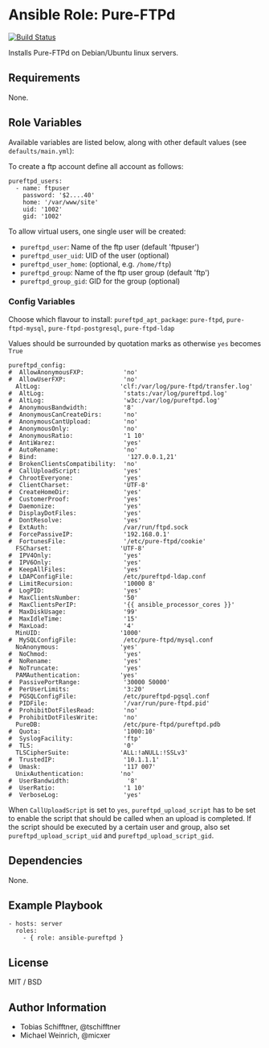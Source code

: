 # Ansible Role: Pure-FTPd

[![Build Status](https://travis-ci.org/picturemaxx/ansible-pureftpd.svg?branch=master)](https://travis-ci.org/picturemaxx/ansible-pureftpd)

Installs Pure-FTPd on Debian/Ubuntu linux servers.

## Requirements

None.

## Role Variables

Available variables are listed below, along with other default values (see `defaults/main.yml`):

To create a ftp account define all account as follows:

```
pureftpd_users:
  - name: ftpuser
    password: '$2....40'
    home: '/var/www/site'
    uid: '1002'
    gid: '1002'

```

To allow virtual users, one single user will be created:

* `pureftpd_user`: Name of the ftp user (default 'ftpuser')
* `pureftpd_user_uid`: UID of the user (optional)
* `pureftpd_user_home`: (optional, e.g. `/home/ftp`)
* `pureftpd_group`: Name of the ftp user group (default 'ftp')
* `pureftpd_group_gid`: GID for the group (optional)


### Config Variables

Choose which flavour to install:
`pureftpd_apt_package`: `pure-ftpd`, `pure-ftpd-mysql`, `pure-ftpd-postgresql`, `pure-ftpd-ldap`

Values should be surrounded by quotation marks as otherwise `yes` becomes `True`

```
pureftpd_config:
#  AllowAnonymousFXP:           'no'
#  AllowUserFXP:                'no'
  AltLog:                      'clf:/var/log/pure-ftpd/transfer.log'
#  AltLog:                      'stats:/var/log/pureftpd.log'
#  AltLog:                      'w3c:/var/log/pureftpd.log'
#  AnonymousBandwidth:          '8'
#  AnonymousCanCreateDirs:      'no'
#  AnonymousCantUpload:         'no'
#  AnonymousOnly:               'no'
#  AnonymousRatio:              '1 10'
#  AntiWarez:                   'yes'
#  AutoRename:                  'no'
#  Bind:                         '127.0.0.1,21'
#  BrokenClientsCompatibility:  'no'
#  CallUploadScript:            'yes'
#  ChrootEveryone:              'yes'
#  ClientCharset:               'UTF-8'
#  CreateHomeDir:               'yes'
#  CustomerProof:               'yes'
#  Daemonize:                   'yes'
#  DisplayDotFiles:             'yes'
#  DontResolve:                 'yes'
#  ExtAuth:                     /var/run/ftpd.sock
#  ForcePassiveIP:              '192.168.0.1'
#  FortunesFile:                '/etc/pure-ftpd/cookie'
  FSCharset:                   'UTF-8'
#  IPV4Only:                    'yes'
#  IPV6Only:                    'yes'
#  KeepAllFiles:                'yes'
#  LDAPConfigFile:              /etc/pureftpd-ldap.conf
#  LimitRecursion:              '10000 8'
#  LogPID:                      'yes'
#  MaxClientsNumber:            '50'
#  MaxClientsPerIP:             '{{ ansible_processor_cores }}'
#  MaxDiskUsage:                '99'
#  MaxIdleTime:                 '15'
#  MaxLoad:                     '4'
  MinUID:                      '1000'
#  MySQLConfigFile:             /etc/pure-ftpd/mysql.conf
  NoAnonymous:                 'yes'
#  NoChmod:                     'yes'
#  NoRename:                    'yes'
#  NoTruncate:                  'yes'
  PAMAuthentication:           'yes'
#  PassivePortRange:            '30000 50000'
#  PerUserLimits:               '3:20'
#  PGSQLConfigFile:             /etc/pureftpd-pgsql.conf
#  PIDFile:                     '/var/run/pure-ftpd.pid'
#  ProhibitDotFilesRead:        'no'
#  ProhibitDotFilesWrite:       'no'
  PureDB:                       /etc/pure-ftpd/pureftpd.pdb
#  Quota:                       '1000:10'
#  SyslogFacility:              'ftp'
#  TLS:                         '0'
  TLSCipherSuite:              'ALL:!aNULL:!SSLv3'
#  TrustedIP:                   '10.1.1.1'
#  Umask:                       '117 007'
  UnixAuthentication:          'no'
#  UserBandwidth:                '8'
#  UserRatio:                   '1 10'
#  VerboseLog:                  'yes'
```
When `CallUploadScript` is set to `yes`, `pureftpd_upload_script` has to
be set to enable the script that should be called when an upload is
completed. If the script should be executed by a certain user and group,
also set `pureftpd_upload_script_uid` and `pureftpd_upload_script_gid`.

## Dependencies

None.

## Example Playbook

    - hosts: server
      roles:
        - { role: ansible-pureftpd }

## License

MIT / BSD

## Author Information

 - Tobias Schifftner, @tschifftner
 - Michael Weinrich, @micxer
